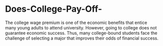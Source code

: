 # Does-College-Pay-Off-
The college wage premium is one of the economic benefits that entice many young adults to attend university. However, going to college does not guarantee economic success.  Thus, many college-bound students face the challenge of selecting a major that improves their odds of financial success. 
